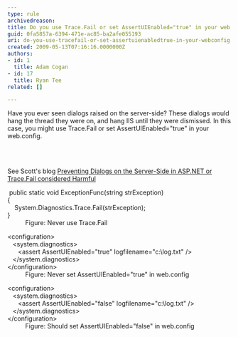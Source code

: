 ```yaml
---
type: rule
archivedreason: 
title: Do you use Trace.Fail or set AssertUIEnabled="true" in your web.config?
guid: 0fa5857a-6394-471e-ac85-ba2afe055193
uri: do-you-use-tracefail-or-set-assertuienabledtrue-in-your-webconfig
created: 2009-05-13T07:16:16.0000000Z
authors:
- id: 1
  title: Adam Cogan
- id: 17
  title: Ryan Tee
related: []

---
```



Have you ever seen dialogs raised on the server-side? These dialogs would hang the thread they were on, and hang IIS until they were dismissed. In this case, you might use Trace.Fail or set AssertUIEnabled=&quot;true&quot; in your web.config. 

<br><excerpt class='endintro'></excerpt><br>

  <p>See Scott's blog <a href="http&#58;//www.hanselman.com/blog/PreventingDialogsOnTheServerSideInASPNETOrTraceFailConsideredHarmful.aspx">Preventing Dialogs on the Server-Side in ASP.NET or Trace.Fail considered Harmful</a> </p>
<dl class="badCode">
    <dt>&#160;public static void ExceptionFunc(string strException) <br>
    &#123; <br>
    &#160;&#160;&#160; System.Diagnostics.Trace.Fail(strException);<br>
    &#125;<br>
    </dt>
    <dd>Figure&#58; Never use Trace.Fail </dd>
</dl>
<dl class="badCode">
    <dt>&lt;configuration&gt;<br>
    &#160;&#160;&#160;&lt;system.diagnostics&gt;<br>
    &#160;&#160;&#160;&#160;&#160;&#160;&lt;assert AssertUIEnabled=&quot;true&quot; logfilename=&quot;c&#58;\log.txt&quot; /&gt;<br>
    &#160;&#160;&#160;&lt;/system.diagnostics&gt;<br>
    &lt;/configuration&gt;<br>
    </dt>
    <dd>Figure&#58; Never set AssertUIEnabled=&quot;true&quot; in web.config </dd>
</dl>
<dl class="goodCode">
    <dt>&lt;configuration&gt;<br>
    &#160;&#160;&#160;&lt;system.diagnostics&gt;<br>
    &#160;&#160;&#160;&#160;&#160;&#160;&lt;assert AssertUIEnabled=&quot;false&quot; logfilename=&quot;c&#58;\log.txt&quot; /&gt;<br>
    &#160;&#160;&#160;&lt;/system.diagnostics&gt;<br>
    &lt;/configuration&gt;<br>
    </dt>
    <dd>Figure&#58; Should set AssertUIEnabled=&quot;false&quot; in web.config </dd>
</dl>



